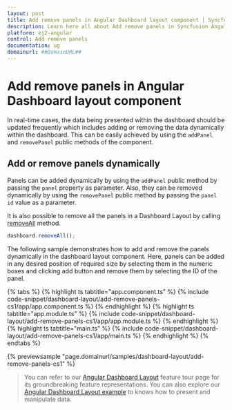 ```yaml
---
layout: post
title: Add remove panels in Angular Dashboard layout component | Syncfusion
description: Learn here all about Add remove panels in Syncfusion Angular Dashboard layout component of Syncfusion Essential JS 2 and more.
platform: ej2-angular
control: Add remove panels 
documentation: ug
domainurl: ##DomainURL##
---
```

# Add remove panels in Angular Dashboard layout component

In real-time cases, the data being presented within the dashboard should be updated frequently which includes adding or removing the data dynamically within the dashboard. This can be easily achieved by using the `addPanel` and `removePanel` public methods of the component.

## Add or remove panels dynamically

Panels can be added dynamically by using the `addPanel` public method by passing the `panel` property as parameter. Also, they can be removed dynamically by using the `removePanel` public method by passing the `panel id` value as a parameter.

It is also possible to remove all the panels in a Dashboard Layout by calling [removeAll](https://ej2.syncfusion.com/angular/documentation/api/dashboard-layout/#removeall) method.

```js
dashboard.removeAll();

```

The following sample demonstrates how to add and remove the panels dynamically in the dashboard layout component. Here, panels can be added in any desired position of required size by selecting them in the numeric boxes and clicking add button and remove them by selecting the ID of the panel.

{% tabs %}
{% highlight ts tabtitle="app.component.ts" %}
{% include code-snippet/dashboard-layout/add-remove-panels-cs1/app/app.component.ts %}
{% endhighlight %}
{% highlight ts tabtitle="app.module.ts" %}
{% include code-snippet/dashboard-layout/add-remove-panels-cs1/app/app.module.ts %}
{% endhighlight %}
{% highlight ts tabtitle="main.ts" %}
{% include code-snippet/dashboard-layout/add-remove-panels-cs1/app/main.ts %}
{% endhighlight %}
{% endtabs %}
  
{% previewsample "page.domainurl/samples/dashboard-layout/add-remove-panels-cs1" %}

> You can refer to our [Angular Dashboard Layout](https://www.syncfusion.com/angular-ui-components/angular-dashboard-layout) feature tour page for its groundbreaking feature representations. You can also explore our [Angular Dashboard Layout example](https://ej2.syncfusion.com/angular/demos/#/material/dashboard-layout/default) to knows how to present and manipulate data.